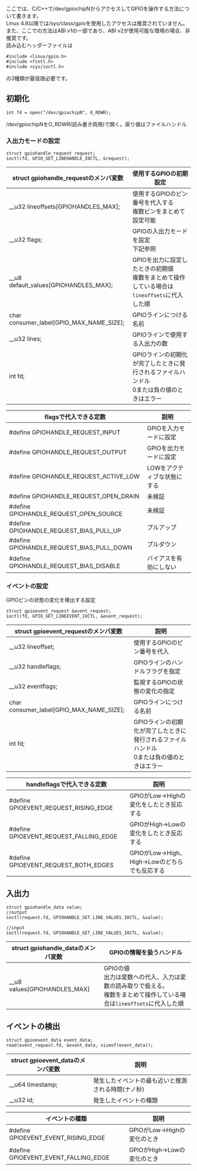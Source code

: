 ここでは、C/C++で/dev/gpiochipNからアクセスしてGPIOを操作する方法について書きます。\
Linux 4.8以降では/sys/class/gpioを使用したアクセスは推奨されていません。\
また、ここでの方法はABI v1の一部であり、ABI v2が使用可能な環境の場合、非推奨です。\
読み込むヘッダーファイルは
```
#include <linux/gpio.h>
#include <fcntl.h>
#include <sys/ioctl.h>
```
の3種類が最低限必要です。
## 初期化
```
int fd = open("/dev/gpiochipN", O_RDWR);
```
/dev/gpiochipNをO_RDWR(読み書き両用)で開く。戻り値はファイルハンドル
### 入出力モードの設定
```
struct gpiohandle_request request;
ioctl(fd, GPIO_GET_LINEHANDLE_IOCTL, &request);
```
| struct gpiohandle_requestのメンバ変数      | 使用するGPIOの初期設定                                                                        |
| ------------------------------------------ | --------------------------------------------------------------------------------------------- |
| __u32 lineoffsets\[GPIOHANDLES_MAX\];      | 使用するGPIOのピン番号を代入する<br>複数ピンをまとめて設定可能                                |
| __u32 flags;                               | GPIOの入出力モードを設定<br>下記参照                                                          |
| __u8 default_values\[GPIOHANDLES_MAX\];    | GPIOを出力に設定したときの初期値<br>複数をまとめて操作している場合は`lineoffsets`に代入した順 |
| char consumer_label\[GPIO_MAX_NAME_SIZE\]; | GPIOラインにつける名前                                                                        |
| __u32 lines;                               | GPIOラインで使用する入出力の数                                                                |
| int fd;                                    | GPIOラインの初期化が完了したときに発行されるファイルハンドル<br>0または負の値のときはエラー   |

| flagsで代入できる定数                     | 説明                        |
| ----------------------------------------- | --------------------------- |
| #define GPIOHANDLE_REQUEST_INPUT          | GPIOを入力モードに設定      |
| #define GPIOHANDLE_REQUEST_OUTPUT         | GPIOを出力モードに設定      |
| #define GPIOHANDLE_REQUEST_ACTIVE_LOW     | LOWをアクティブな状態にする |
| #define GPIOHANDLE_REQUEST_OPEN_DRAIN     | 未検証                      |
| #define GPIOHANDLE_REQUEST_OPEN_SOURCE    | 未検証                      |
| #define GPIOHANDLE_REQUEST_BIAS_PULL_UP   | プルアップ                  |
| #define GPIOHANDLE_REQUEST_BIAS_PULL_DOWN | プルダウン                  |
| #define GPIOHANDLE_REQUEST_BIAS_DISABLE   | バイアスを有効にしない      |
### イベントの設定
GPIOピンの状態の変化を検出する設定
```
struct gpioevent_request &event_request;
ioctl(fd, GPIO_GET_LINEEVENT_IOCTL, &event_request);
```
| struct gpioevent_requestのメンバ変数       | 説明                                                                                        |
| ------------------------------------------ | ------------------------------------------------------------------------------------------- |
| __u32 lineoffset;                          | 使用するGPIOのピン番号を代入                                                                |
| __u32 handleflags;                         | GPIOラインのハンドルフラグを指定                                                            |
| __u32 eventflags;                          | 監視するGPIOの状態の変化の指定                                                              |
| char consumer_label\[GPIO_MAX_NAME_SIZE\]; | GPIOラインにつける名前                                                                      |
| int fd;                                    | GPIOラインの初期化が完了したときに発行されるファイルハンドル<br>0または負の値のときはエラー |

| handleflagsで代入できる定数            | 説明                                           |
| -------------------------------------- | ---------------------------------------------- |
| #define GPIOEVENT_REQUEST_RISING_EDGE  | GPIOがLow->Highの変化をしたとき反応する        |
| #define GPIOEVENT_REQUEST_FALLING_EDGE | GPIOがHigh->Lowの変化をしたとき反応する        |
| #define GPIOEVENT_REQUEST_BOTH_EDGES   | GPIOがLow->High、High->Lowのどちらでも反応する |
## 入出力
```
struct gpiohandle_data value;
//output
ioctl(request.fd, GPIOHANDLE_SET_LINE_VALUES_IOCTL, &value);

//input
ioctl(request.fd, GPIOHANDLE_GET_LINE_VALUES_IOCTL, &value);
```
| struct gpiohandle_dataのメンバ変数 | GPIOの情報を扱うハンドル                                                                                                    |
| ---------------------------------- | --------------------------------------------------------------------------------------------------------------------------- |
| __u8 values\[GPIOHANDLES_MAX\]     | GPIOの値<br>出力は変数への代入、入力は変数の読み取りで扱える。<br>複数をまとめて操作している場合は`lineoffsets`に代入した順 |
## イベントの検出
```
struct gpioevent_data event_data;
read(event_request.fd, &event_data, sizeof(event_data));
```
| struct gpioevent_dataのメンバ変数 | 説明                                               |
| --------------------------------- | -------------------------------------------------- |
| __u64 timestamp;                  | 発生したイベントの最も近いと推測される時間(ナノ秒) |
| __u32 id;                         | 発生したイベントの種類                             |

| イベントの種類                       | 説明                        |
| ------------------------------------ | --------------------------- |
| #define GPIOEVENT_EVENT_RISING_EDGE  | GPIOがLow->Highの変化のとき |
| #define GPIOEVENT_EVENT_FALLING_EDGE | GPIOがHigh->Lowの変化のとき |